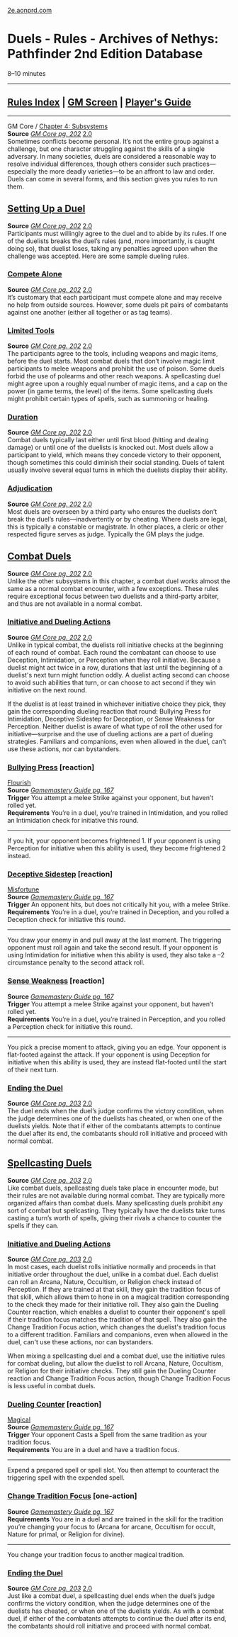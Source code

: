 [2e.aonprd.com](https://2e.aonprd.com/Rules.aspx?ID=3084&Redirected=1)

# Duels - Rules - Archives of Nethys: Pathfinder 2nd Edition Database

8–10 minutes

---

## [Rules Index](https://2e.aonprd.com/Rules.aspx) | [GM Screen](https://2e.aonprd.com/GMScreen.aspx) | [Player's Guide](https://2e.aonprd.com/PlayersGuide.aspx)

---

GM Core / [Chapter 4: Subsystems](https://2e.aonprd.com/Rules.aspx?ID=3026)  
**Source** [_GM Core pg. 202_](https://2e.aonprd.com/Sources.aspx?ID=218) [2.0](https://2e.aonprd.com/Sources.aspx?ID=218)  
Sometimes conflicts become personal. It’s not the entire group against a challenge, but one character struggling against the skills of a single adversary. In many societies, duels are considered a reasonable way to resolve individual differences, though others consider such practices—especially the more deadly varieties—to be an affront to law and order. Duels can come in several forms, and this section gives you rules to run them.  

## [Setting Up a Duel](https://2e.aonprd.com/Rules.aspx?ID=3085)

**Source** [_GM Core pg. 202_](https://2e.aonprd.com/Sources.aspx?ID=218) [2.0](https://2e.aonprd.com/Sources.aspx?ID=218)  
Participants must willingly agree to the duel and to abide by its rules. If one of the duelists breaks the duel’s rules (and, more importantly, is caught doing so), that duelist loses, taking any penalties agreed upon when the challenge was accepted. Here are some sample dueling rules.  

### [Compete Alone](https://2e.aonprd.com/Rules.aspx?ID=3086)

**Source** [_GM Core pg. 202_](https://2e.aonprd.com/Sources.aspx?ID=218) [2.0](https://2e.aonprd.com/Sources.aspx?ID=218)  
It’s customary that each participant must compete alone and may receive no help from outside sources. However, some duels pit pairs of combatants against one another (either all together or as tag teams).  

### [Limited Tools](https://2e.aonprd.com/Rules.aspx?ID=3087)

**Source** [_GM Core pg. 202_](https://2e.aonprd.com/Sources.aspx?ID=218) [2.0](https://2e.aonprd.com/Sources.aspx?ID=218)  
The participants agree to the tools, including weapons and magic items, before the duel starts. Most combat duels that don’t involve magic limit participants to melee weapons and prohibit the use of poison. Some duels forbid the use of polearms and other reach weapons. A spellcasting duel might agree upon a roughly equal number of magic items, and a cap on the power (in game terms, the level) of the items. Some spellcasting duels might prohibit certain types of spells, such as summoning or healing.  

### [Duration](https://2e.aonprd.com/Rules.aspx?ID=3088)

**Source** [_GM Core pg. 202_](https://2e.aonprd.com/Sources.aspx?ID=218) [2.0](https://2e.aonprd.com/Sources.aspx?ID=218)  
Combat duels typically last either until first blood (hitting and dealing damage) or until one of the duelists is knocked out. Most duels allow a participant to yield, which means they concede victory to their opponent, though sometimes this could diminish their social standing. Duels of talent usually involve several equal turns in which the duelists display their ability.  

### [Adjudication](https://2e.aonprd.com/Rules.aspx?ID=3089)

**Source** [_GM Core pg. 202_](https://2e.aonprd.com/Sources.aspx?ID=218) [2.0](https://2e.aonprd.com/Sources.aspx?ID=218)  
Most duels are overseen by a third party who ensures the duelists don’t break the duel’s rules—inadvertently or by cheating. Where duels are legal, this is typically a constable or magistrate. In other places, a cleric or other respected figure serves as judge. Typically the GM plays the judge.  

## [Combat Duels](https://2e.aonprd.com/Rules.aspx?ID=3090)

**Source** [_GM Core pg. 202_](https://2e.aonprd.com/Sources.aspx?ID=218) [2.0](https://2e.aonprd.com/Sources.aspx?ID=218)  
Unlike the other subsystems in this chapter, a combat duel works almost the same as a normal combat encounter, with a few exceptions. These rules require exceptional focus between two duelists and a third-party arbiter, and thus are not available in a normal combat.  

### [Initiative and Dueling Actions](https://2e.aonprd.com/Rules.aspx?ID=3091)

**Source** [_GM Core pg. 202_](https://2e.aonprd.com/Sources.aspx?ID=218) [2.0](https://2e.aonprd.com/Sources.aspx?ID=218)  
Unlike in typical combat, the duelists roll initiative checks at the beginning of each round of combat. Each round the combatant can choose to use Deception, Intimidation, or Perception when they roll initiative. Because a duelist might act twice in a row, durations that last until the beginning of a duelist's next turn might function oddly. A duelist acting second can choose to avoid such abilities that turn, or can choose to act second if they win initiative on the next round.

If the duelist is at least trained in whichever initiative choice they pick, they gain the corresponding dueling reaction that round: Bullying Press for Intimidation, Deceptive Sidestep for Deception, or Sense Weakness for Perception. Neither duelist is aware of what type of roll the other used for initiative—surprise and the use of dueling actions are a part of dueling strategies. Familiars and companions, even when allowed in the duel, can't use these actions, nor can bystanders.

### [Bullying Press](https://2e.aonprd.com/Actions.aspx?ID=471) [reaction]

[Flourish](https://2e.aonprd.com/Traits.aspx?ID=73)   
**Source** [_Gamemastery Guide pg. 167_](https://2e.aonprd.com/Sources.aspx?ID=22)  
**Trigger** You attempt a melee Strike against your opponent, but haven’t rolled yet.  
**Requirements** You’re in a duel, you’re trained in Intimidation, and you rolled an Intimidation check for initiative this round.

---

If you hit, your opponent becomes frightened 1. If your opponent is using Perception for initiative when this ability is used, they become frightened 2 instead.

### [Deceptive Sidestep](https://2e.aonprd.com/Actions.aspx?ID=472) [reaction]

[Misfortune](https://2e.aonprd.com/Traits.aspx?ID=110)   
**Source** [_Gamemastery Guide pg. 167_](https://2e.aonprd.com/Sources.aspx?ID=22)  
**Trigger** An opponent hits, but does not critically hit you, with a melee Strike.  
**Requirements** You’re in a duel, you’re trained in Deception, and you rolled a Deception check for initiative this round.

---

You draw your enemy in and pull away at the last moment. The triggering opponent must roll again and take the second result. If your opponent is using Intimidation for initiative when this ability is used, they also take a –2 circumstance penalty to the second attack roll.

### [Sense Weakness](https://2e.aonprd.com/Actions.aspx?ID=473) [reaction]

**Source** [_Gamemastery Guide pg. 167_](https://2e.aonprd.com/Sources.aspx?ID=22)  
**Trigger** You attempt a melee Strike against your opponent, but haven’t rolled yet.  
**Requirements** You’re in a duel, you’re trained in Perception, and you rolled a Perception check for initiative this round.

---

You pick a precise moment to attack, giving you an edge. Your opponent is flat-footed against the attack. If your opponent is using Deception for initiative when this ability is used, they are instead flat-footed until the start of their next turn.

  

### [Ending the Duel](https://2e.aonprd.com/Rules.aspx?ID=3092)

**Source** [_GM Core pg. 203_](https://2e.aonprd.com/Sources.aspx?ID=218) [2.0](https://2e.aonprd.com/Sources.aspx?ID=218)  
The duel ends when the duel’s judge confirms the victory condition, when the judge determines one of the duelists has cheated, or when one of the duelists yields. Note that if either of the combatants attempts to continue the duel after its end, the combatants should roll initiative and proceed with normal combat.  

## [Spellcasting Duels](https://2e.aonprd.com/Rules.aspx?ID=3093)

**Source** [_GM Core pg. 203_](https://2e.aonprd.com/Sources.aspx?ID=218) [2.0](https://2e.aonprd.com/Sources.aspx?ID=218)  
Like combat duels, spellcasting duels take place in encounter mode, but their rules are not available during normal combat. They are typically more organized affairs than combat duels. Many spellcasting duels prohibit any sort of combat but spellcasting. They typically have the duelists take turns casting a turn’s worth of spells, giving their rivals a chance to counter the spells if they can.  

### [Initiative and Dueling Actions](https://2e.aonprd.com/Rules.aspx?ID=3094)

**Source** [_GM Core pg. 203_](https://2e.aonprd.com/Sources.aspx?ID=218) [2.0](https://2e.aonprd.com/Sources.aspx?ID=218)  
In most cases, each duelist rolls initiative normally and proceeds in that initiative order throughout the duel, unlike in a combat duel. Each duelist can roll an Arcana, Nature, Occultism, or Religion check instead of Perception. If they are trained at that skill, they gain the tradition focus of that skill, which allows them to hone in on a magical tradition corresponding to the check they made for their initiative roll. They also gain the Dueling Counter reaction, which enables a duelist to counter their opponent's spell if their tradition focus matches the tradition of that spell. They also gain the Change Tradition Focus action, which changes the duelist's tradition focus to a different tradition. Familiars and companions, even when allowed in the duel, can't use these actions, nor can bystanders.

When mixing a spellcasting duel and a combat duel, use the initiative rules for combat dueling, but allow the duelist to roll Arcana, Nature, Occultism, or Religion for their initiative checks. They still gain the Dueling Counter reaction and Change Tradition Focus action, though Change Tradition Focus is less useful in combat duels.

### [Dueling Counter](https://2e.aonprd.com/Actions.aspx?ID=474) [reaction]

[Magical](https://2e.aonprd.com/Traits.aspx?ID=103)   
**Source** [_Gamemastery Guide pg. 167_](https://2e.aonprd.com/Sources.aspx?ID=22)  
**Trigger** Your opponent Casts a Spell from the same tradition as your tradition focus.  
**Requirements** You are in a duel and have a tradition focus.

---

Expend a prepared spell or spell slot. You then attempt to counteract the triggering spell with the expended spell.

### [Change Tradition Focus](https://2e.aonprd.com/Actions.aspx?ID=475) [one-action]

**Source** [_Gamemastery Guide pg. 167_](https://2e.aonprd.com/Sources.aspx?ID=22)  
**Requirements** You are in a duel and are trained in the skill for the tradition you’re changing your focus to (Arcana for arcane, Occultism for occult, Nature for primal, or Religion for divine).

---

You change your tradition focus to another magical tradition.

  

### [Ending the Duel](https://2e.aonprd.com/Rules.aspx?ID=3095)

**Source** [_GM Core pg. 203_](https://2e.aonprd.com/Sources.aspx?ID=218) [2.0](https://2e.aonprd.com/Sources.aspx?ID=218)  
Just like a combat duel, a spellcasting duel ends when the duel’s judge confirms the victory condition, when the judge determines one of the duelists has cheated, or when one of the duelists yields. As with a combat duel, if either of the combatants attempts to continue the duel after its end, the combatants should roll initiative and proceed with normal combat.